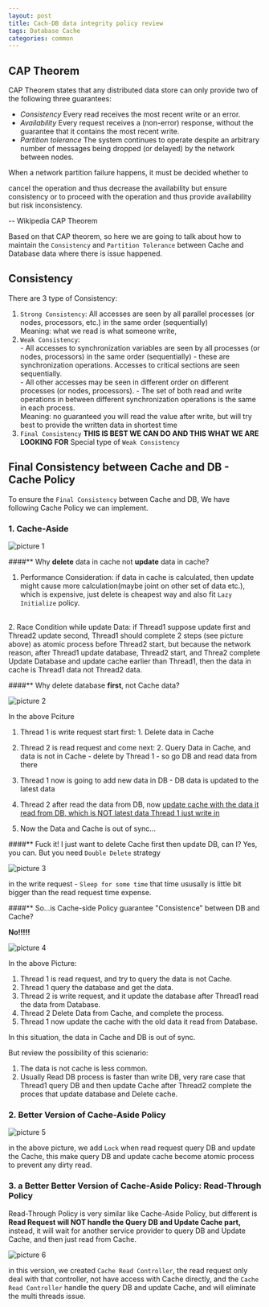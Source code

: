 ```yaml
---
layout: post
title: Cach-DB data integrity policy review
tags: Database Cache 
categories: common
---
```


## CAP Theorem

CAP Theorem states that any distributed data store can only provide two of the following three guarantees:

- _Consistency_
Every read receives the most recent write or an error.
- _Availability_
Every request receives a (non-error) response, without the guarantee that it contains the most recent write.
- _Partition tolerance_
The system continues to operate despite an arbitrary number of messages being dropped (or delayed) by the network between nodes.

When a network partition failure happens, it must be decided whether to

cancel the operation and thus decrease the availability but ensure consistency or to
proceed with the operation and thus provide availability but risk inconsistency.

-- Wikipedia CAP Theorem


Based on that CAP theorem, so here we are going to talk about how to maintain the `Consistency` and `Partition Tolerance` between Cache and Database data where there is issue happened.

## Consistency

There are 3 type of Consistency:

1. `Strong Consistency`: All accesses are seen by all parallel processes (or nodes, processors, etc.) in the same order (sequentially)
        <br>Meaning: what we read is what someone write, 
2. `Weak Consistency`:  
        - All accesses to synchronization variables are seen by all processes (or nodes, processors) in the same order (sequentially) - these are synchronization operations. Accesses to critical sections are seen sequentially.<br>
        - All other accesses may be seen in different order on different processes (or nodes, processors).
        - The set of both read and write operations in between different synchronization operations is the same in each process.
        <br>Meaning: no guaranteed you will read the value after write, but will try best to provide the written data in shortest time
3. `Final Consistency` __THIS IS BEST WE CAN DO AND THIS WHAT WE ARE LOOKING FOR__
        Special type of `Weak Consistency`


## Final Consistency between Cache and DB -  Cache Policy

To ensure the `Final Consistency` between Cache and DB, We have following Cache Policy we can implement.

### 1. Cache-Aside

![picture 1](https://r0ngsh3n.github.io/static/img/../../../../../static/img/cache-aside.drawio.png)


####** Why __delete__ data in cache not __update__ data in cache?

1. Performance Consideration: if data in cache is calculated, then update might cause more calculation(maybe joint on other set of data etc.), which is expensive, just delete is cheapest way and also fit `Lazy Initialize` policy.
<br>
2. Race Condition while update Data: if Thread1 suppose update first and Thread2 update second, Thread1 should complete 2 steps (see picture above) as atomic process before Thread2 start, but because the network reason, after Thread1 update database, Thread2 start, and Threa2 complete Update Database and update cache earlier than Thread1, then the data in cache is Thread1 data not Thread2 data.

####** Why delete database __first__, not Cache data?

![picture 2](https://r0ngsh3n.github.io/static/img/../../../../../static/img/cache-aside-erro1.drawio.png)

In the above Pciture

1. Thread 1 is write request start first: 1. Delete data in Cache 
2. Thread 2 is read request and come next: 2. Query Data in Cache, and data is not in Cache - delete by Thread 1 - so go DB and read data from there
3. Thread 1 now is going to add new data in DB - DB data is updated to the latest data
4. Thread 2 after read the data from DB, now <u>update cache with the data it read from DB, which is NOT latest data Thread 1 just write in</u>

5. Now the Data and Cache is out of sync...

####** Fuck it! I just want to delete Cache first then update DB, can I?
Yes, you can. But you need `Double Delete` strategy


![picture 3](https://r0ngsh3n.github.io/static/img/../../../../../static/img/double-delete-cache.drawio.png)

in the write request - `Sleep for some time` that time ususally is little bit bigger than the read request time expense.


####** So...is Cache-side Policy guarantee "Consistence" between DB and Cache?

__No!!!!!__

![picture 4](https://r0ngsh3n.github.io/static/img/../../../../../static/img/cache-aside-erro2.png)

In the above Picture:

1. Thread 1 is read request, and try to query the data is not Cache.
2. Thread 1 query the database and get the data.
3. Thread 2 is write request, and it update the database after Thread1 read the data from Database.
4. Thread 2 Delete Data from Cache, and complete the process.
5. Thread 1 now update the cache with the old data it read from Database.

In this situation, the data in Cache and DB is out of sync.

But review the possibility of this scienario:

1. The data is not cache is less common.
2. Usually Read DB process is faster than write DB, very rare case that Thread1 query DB and then update Cache after Thread2 complete the proces that update database and Delete cache.

### 2. Better Version of Cache-Aside Policy


![picture 5](https://r0ngsh3n.github.io/static/img/../../../../../static/img/better-cache-aside.drawio.png)

in the above picture, we add `Lock` when read request query DB and update the Cache, this make query DB and update cache become atomic process to prevent any dirty read.

### 3. a Better Better Version of Cache-Aside Policy: Read-Through Policy

Read-Through Policy is very similar like Cache-Aside Policy, but different is __Read Request will NOT handle the Query DB and Update Cache part,__ instead, it will wait for another service provider to query DB and Update Cache, and then just read from Cache.

![picture 6](https://r0ngsh3n.github.io/static/img/../../../../../static/img/Read-through.drawio.png)

in this version, we created `Cache Read Controller`, the read request only deal with that controller, not have access with Cache directly, and the `Cache Read Controller` handle the query DB and update Cache, and will eliminate the multi threads issue.

